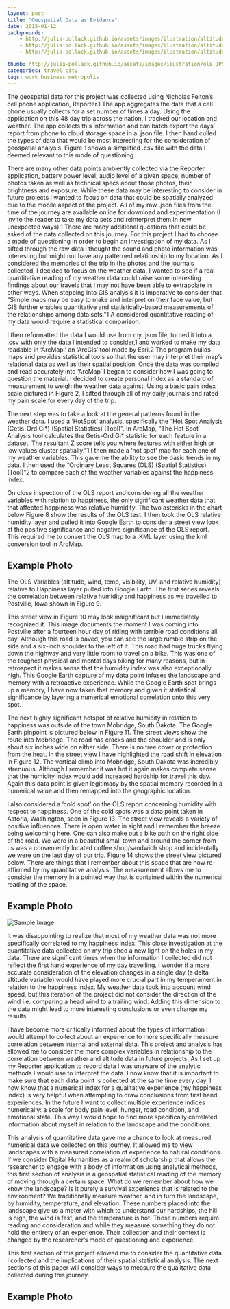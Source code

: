 ```yaml
---
layout: post
title: "Geospatial Data as Evidence"
date: 2015-01-12
backgrounds:
    - http://julia-pollack.github.io/assets/images/ilustration/altitude_happy_OLS.jpg
    - http://julia-pollack.github.io/assets/images/ilustration/altitude_happy_OLS.jpg
    - http://julia-pollack.github.io/assets/images/ilustration/altitude_happy_OLS.jpg

thumb: http://julia-pollack.github.io/assets/images/ilustration/ols.JPG
categories: travel city
tags: work business metropolis
---
```


The geospatial data for this project was collected using Nicholas Felton’s cell phone application, Reporter.1 The app aggregates the data that a cell phone usually collects for a set number of times a day. Using the application on this 48 day trip across the nation, I tracked our location and weather. The app collects this information and can batch export the days’ report from phone to cloud storage space in a .json file. I then hand culled the types of data that would be most interesting for the consideration of geospatial analysis. Figure 1 shows a simplified .csv file with the data I deemed relevant to this mode of questioning. 

There are many other data points ambiently collected via the Reporter application, battery power level, audio level of a given space, number of photos taken as well as technical specs about those photos, their brightness and exposure. While these data may be interesting to consider in future projects I wanted to focus on data that could be spatially analyzed due to the mobile aspect of the project. All of my raw .json files from the time of the journey are available online for download and experimentation (I invite the reader to take my data sets and reinterpret them in new unexpected ways).1 There are many additional questions that could be asked of the data collected on this journey. For this project I had to choose a mode of questioning in order to begin an investigation of my data. As I sifted through the raw data I thought the sound and photo information was interesting but might not have any patterned relationship to my location. As I considered the memories of the trip in the photos and the journals collected, I decided to focus on the weather data. I wanted to see if a real quantitative reading of my weather data could raise some interesting findings about our travels that I may not have been able to extrapolate in other ways. When stepping into GIS analysis it is imperative to consider that “Simple maps may be easy to make and interpret on their face value, but GIS further enables quantitative and statistically-based measurements of the relationships among data sets.”1 A considered quantitative reading of my data would require a statistical comparison.

I then reformatted the data I would use from my .json file, turned it into a .csv with only the data I intended to consider,1 and worked to make my data readable in ‘ArcMap,’ an ‘ArcGis’ tool made by Esri.2 The program builds maps and provides statistical tools so that the user may interpret their map’s relational data as well as their spatial position. Once the data was compiled and read accurately into ‘ArcMap’ I began to consider how I was going to question the material. I decided to create personal index as a standard of measurement to weigh the weather data against. Using a basic pain index scale pictured in Figure 2, I sifted through all of my daily journals and rated my pain scale for every day of the trip.

The next step was to take a look at the general patterns found in the weather data. I used a ‘HotSpot’ analysis, specifically the “Hot Spot Analysis (Getis-Ord Gi*) (Spatial Statistics) (Tool)”. In ArcMap, “The Hot Spot Analysis tool calculates the Getis-Ord Gi* statistic for each feature in a dataset. The resultant Z score tells you where features with either high or low values cluster spatially.”1 I then made a ‘hot spot’ map for each one of my weather variables. This gave me the ability to see the basic trends in my data. I then used the “Ordinary Least Squares (OLS) (Spatial Statistics) (Tool)”2 to compare each of the weather variables against the happiness index. 

On close inspection of the OLS report and considering all the weather variables with relation to happiness, the only significant weather data that that affected happiness was relative humidity. The two asterisks in the chart below Figure 8 show the results of the OLS test. I then took the OLS relative humidity layer and pulled it into Google Earth to consider a street view look at the positive significance and negative significance of the OLS report. This required me to convert the OLS map to a .KML layer using the kml conversion tool in ArcMap.

## Example Photo
The OLS Variables (altitude, wind, temp, visibility, UV, and relative humidity) relative to Happiness layer pulled into Google Earth. The first series reveals the correlation between relative humidity and happiness as we travelled to Postville, Iowa shown in Figure 9. 

This street view in Figure 10 may look insignificant but I immediately recognized it. This image documents the moment I was coming into Postville after a fourteen hour day of riding with terrible road conditions all day. Although this road is paved, you can see the large rumble strip on the side and a six-inch shoulder to the left of it. This road had huge trucks flying down the highway and very little room to travel on a bike. This was one of the toughest physical and mental days biking for many reasons, but in retrospect it makes sense that the humidity index was also exceptionally high. This Google Earth capture of my data point infuses the landscape and memory with a retroactive experience. While the Google Earth spot brings up a memory, I have now taken that memory and given it statistical significance by layering a numerical emotional correlation onto this very spot. 

The next highly significant hotspot of relative humidity in relation to happiness was outside of the town Mobridge, South Dakota. The Google Earth pinpoint is pictured below in Figure 11. The street views show the route into Mobridge. The road has cracks and the shoulder and is only about six inches wide on either side. There is no tree cover or protection from the heat. In the street view I have highlighted the road shift in elevation in Figure 12. The vertical climb into Mobridge, South Dakota was incredibly strenuous. Although I remember it was hot it again makes complete sense that the humidity index would add increased hardship for travel this day. Again this data point is given legitimacy by the spatial memory recorded in a numerical value and then remapped into the geographic location. 

I also considered a ‘cold spot’ on the OLS report concerning humidity with respect to happiness. One of the cold spots was a data point taken in Astoria, Washington, seen in Figure 13. The street view reveals a variety of positive influences. There is open water in sight and I remember the breeze being welcoming here. One can also make out a bike path on the right side of the road. We were in a beautiful small town and around the corner from us was a conveniently located coffee shop/sandwich shop and incidentally we were on the last day of our trip.  Figure 14 shows the street view pictured below. There are things that I remember about this space that are now re-affirmed by my quantitative analysis. The measurement allows me to consider the memory in a pointed way that is contained within the numerical reading of the space. 

## Example Photo
![Sample Image](http://julia-pollack.github.io/assets/images/ilustration/arrayoflandscape.jpg)

It was disappointing to realize that most of my weather data was not more specifically correlated to my happiness index. This close investigation at the quantitative data collected on my trip shed a new light on the holes in my data. There are significant times when the information I collected did not reflect the first hand experience of my day travelling. I wonder if a more accurate consideration of the elevation changes in a single day (a delta altitude variable) would have played more crucial part in my temperament in relation to the happiness index. My weather data took into account wind speed, but this iteration of the project did not consider the direction of the wind i.e. comparing a head wind to a trailing wind. Adding this dimension to the data might lead to more interesting conclusions or even change my results. 

I have become more critically informed about the types of information I would attempt to collect about an experience to more specifically measure correlation between internal and external data. This project and analysis has allowed me to consider the more complex variables in relationship to the correlation between weather and altitude data in future projects. As I set up my Reporter application to record data I was unaware of the analytic methods I would use to interpret the data. I now know that it is important to make sure that each data point is collected at the same time every day. I now know that a numerical index for a qualitative experience (my happiness index) is very helpful when attempting to draw conclusions from first hand experiences. In the future I want to collect multiple experience indices numerically: a scale for body pain level, hunger, road condition, and emotional state. This way I would hope to find more specifically correlated information about myself in relation to the landscape and the conditions. 

This analysis of quantitative data gave me a chance to look at measured numerical data we collected on this journey. It allowed me to view landscapes with a measured correlation of experience to natural conditions. If we consider Digital Humanities as a realm of scholarship that allows the researcher to engage with a body of information using analytical methods, this first section of analysis is a geospatial statistical reading of the memory of moving through a certain space. What do we remember about how we know the landscape? Is it purely a survival experience that is related to the environment? We traditionally measure weather, and in turn the landscape, by humidity, temperature, and elevation. These numbers placed into the landscape give us a meter with which to understand our hardships, the hill is high, the wind is fast, and the temperature is hot. These numbers require reading and consideration and while they measure something they do not hold the entirety of an experience. Their collection and their context is changed by the researcher’s mode of questioning and experience. 

This first section of this project allowed me to consider the quantitative data I collected and the implications of their spatial statistical analysis. The next sections of this paper will consider ways to measure the qualitative data collected during this journey. 

## Example Photo
